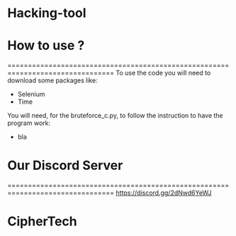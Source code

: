 # Hacking-tool


# How to use ?
================================================================================
To use the code you will need to download some packages like:
- Selenium
- Time

You will need, for the bruteforce_c.py, to follow the instruction to have the program work:
- bla


# Our Discord Server
================================================================================
https://discord.gg/2dNwd6YeWJ


# CipherTech
